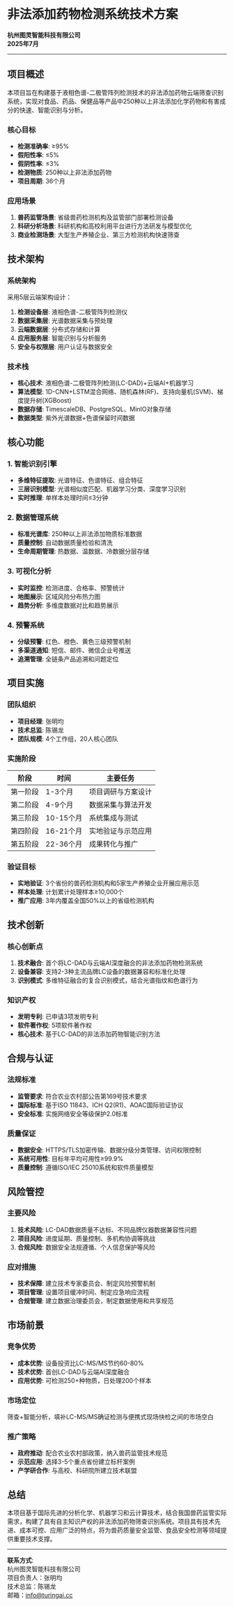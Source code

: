 # 非法添加药物检测系统技术方案

**杭州图灵智能科技有限公司**  
**2025年7月**

---

## 项目概述

本项目旨在构建基于液相色谱-二极管阵列检测技术的非法添加药物云端筛查识别系统，实现对食品、药品、保健品等产品中250种以上非法添加化学药物和有害成分的快速、智能识别与分析。

### 核心目标

- **检测准确率**: ≥95%
- **假阳性率**: ≤5%
- **假阴性率**: ≤3%
- **检测物质**: 250种以上非法添加药物
- **项目周期**: 36个月

### 应用场景

1. **兽药监管场景**: 省级兽药检测机构及监管部门部署检测设备
2. **科研分析场景**: 科研机构和高校利用平台进行方法研发与模型优化  
3. **商业检测场景**: 大型生产养殖企业、第三方检测机构快速筛查

## 技术架构

### 系统架构

采用5层云端架构设计：

1. **检测设备层**: 液相色谱-二极管阵列检测仪
2. **数据采集层**: 光谱数据采集与预处理
3. **云端数据层**: 分布式存储和计算
4. **应用服务层**: 智能识别与分析服务
5. **安全与权限层**: 用户认证与数据安全

### 技术栈

- **核心技术**: 液相色谱-二极管阵列检测(LC-DAD)+云端AI+机器学习
- **算法模型**: 1D-CNN+LSTM混合网络、随机森林(RF)、支持向量机(SVM)、梯度提升树(XGBoost)
- **数据存储**: TimescaleDB、PostgreSQL、MinIO对象存储
- **数据类型**: 紫外光谱数据+色谱保留时间数据

## 核心功能

### 1. 智能识别引擎

- **多维特征提取**: 光谱特征、色谱特征、组合特征
- **三层识别模型**: 光谱相似度匹配、机器学习分类、深度学习识别
- **实时推理**: 单样本处理时间≤3分钟

### 2. 数据管理系统

- **标准光谱库**: 250种以上非法添加物质标准数据
- **质量控制**: 自动数据质量检验和清洗
- **生命周期管理**: 热数据、温数据、冷数据分层存储

### 3. 可视化分析

- **实时监控**: 检测进度、合格率、预警统计
- **地图展示**: 区域风险分布热力图
- **趋势分析**: 多维度数据对比和趋势展示

### 4. 预警系统

- **分级预警**: 红色、橙色、黄色三级预警机制
- **多渠道通知**: 短信、邮件、微信企业号推送
- **追溯管理**: 全链条产品追溯和问题定位

## 项目实施

### 团队组织

- **项目经理**: 张明均
- **技术总监**: 陈锡龙
- **团队规模**: 4个工作组，20人核心团队

### 实施阶段

| 阶段 | 时间 | 主要任务 |
|------|------|----------|
| 第一阶段 | 1-3个月 | 项目调研与方案设计 |
| 第二阶段 | 4-9个月 | 数据采集与算法开发 |
| 第三阶段 | 10-15个月 | 系统集成与测试 |
| 第四阶段 | 16-21个月 | 实地验证与示范应用 |
| 第五阶段 | 22-36个月 | 成果转化与推广 |

### 验证目标

- **实地验证**: 3个省份的兽药检测机构和5家生产养殖企业开展应用示范
- **样本处理**: 计划累计处理样本≥10,000个
- **推广应用**: 3年内覆盖全国50%以上的省级检测机构

## 技术创新

### 核心创新点

1. **技术融合**: 首个将LC-DAD与云端AI深度融合的非法添加药物检测系统
2. **设备兼容**: 支持2-3种主流品牌LC设备的数据兼容和标准化处理
3. **识别模式**: 多维特征融合的复合识别模式，结合光谱指纹和色谱行为

### 知识产权

- **发明专利**: 已申请3项发明专利
- **软件著作权**: 5项软件著作权
- **核心技术**: 基于LC-DAD的非法添加药物智能识别方法

## 合规与认证

### 法规标准

- **监管要求**: 符合农业农村部公告第169号技术要求
- **国际标准**: 基于ISO 11843、ICH Q2(R1)、AOAC国际验证协议
- **安全标准**: 实施网络安全等级保护2.0标准

### 质量保证

- **数据安全**: HTTPS/TLS加密传输、数据分级分类管理、访问权限控制
- **系统可用性**: 目标年平均可用性≥99.9%
- **质量控制**: 遵循ISO/IEC 25010系统和软件质量模型

## 风险管控

### 主要风险

1. **技术风险**: LC-DAD数据质量不达标、不同品牌仪器数据兼容性问题
2. **项目风险**: 进度延期、质量控制、多机构协调等挑战
3. **合规风险**: 数据安全法规遵循、个人信息保护等风险

### 应对措施

- **技术保障**: 建立技术专家委员会、制定风险预警机制
- **项目管理**: 设置项目缓冲时间、制定应急响应流程
- **合规管理**: 建立数据治理委员会，制定数据使用和共享规范

## 市场前景

### 竞争优势

- **成本优势**: 设备投资比LC-MS/MS节约60-80%
- **技术优势**: 首创LC-DAD与云端AI深度融合
- **应用优势**: 可检测250+种物质，日处理200个样本

### 市场定位

筛查+智能分析，填补LC-MS/MS确证检测与便携式现场快检之间的市场空白

### 推广策略

- **政府推动**: 配合农业农村部政策，纳入兽药监管技术规范
- **示范应用**: 选择3-5个重点省份建立标杆案例
- **产学研合作**: 与高校、科研院所建立技术联盟

## 总结

本项目基于国际先进的分析化学、机器学习和云计算技术，结合我国兽药监管实际需求，构建了具有自主知识产权的非法添加药物筛查识别系统。项目具有技术先进、成本可控、应用广泛的特点，将为兽药质量安全监管、食品安全检测等领域提供重要技术支撑。

---

**联系方式**:  
杭州图灵智能科技有限公司  
项目负责人：张明均  
技术总监：陈锡龙  
邮箱：info@turingai.cc 
